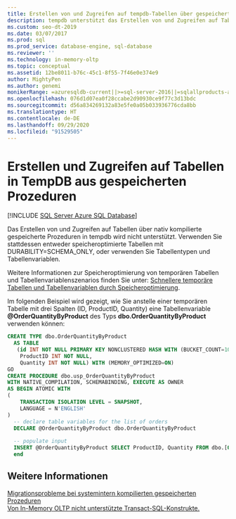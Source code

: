 ```yaml
---
title: Erstellen von und Zugreifen auf tempdb-Tabellen über gespeicherte Prozeduren
description: tempdb unterstützt das Erstellen von und Zugreifen auf Tabellen über nativ kompilierte gespeicherte Prozeduren nicht. Verwenden Sie speicheroptimierte Tabellen oder Tabellentypen und Tabellenvariablen.
ms.custom: seo-dt-2019
ms.date: 03/07/2017
ms.prod: sql
ms.prod_service: database-engine, sql-database
ms.reviewer: ''
ms.technology: in-memory-oltp
ms.topic: conceptual
ms.assetid: 12be8011-b76c-45c1-8f55-7f46e0e374e9
author: MightyPen
ms.author: genemi
monikerRange: =azuresqldb-current||>=sql-server-2016||=sqlallproducts-allversions||>=sql-server-linux-2017||=azuresqldb-mi-current
ms.openlocfilehash: 076d1d07ea0f28ccabe2d90930ce9f77c3d13bdc
ms.sourcegitcommit: d56a834269132a83e5fe0a05b033936776cda8bb
ms.translationtype: HT
ms.contentlocale: de-DE
ms.lasthandoff: 09/29/2020
ms.locfileid: "91529505"
---
```

# <a name="create-and-access-tables-in-tempdb-from-stored-procedures"></a>Erstellen und Zugreifen auf Tabellen in TempDB aus gespeicherten Prozeduren
[!INCLUDE [SQL Server Azure SQL Database](../../includes/applies-to-version/sql-asdb.md)]

  Das Erstellen von und Zugreifen auf Tabellen über nativ kompilierte gespeicherte Prozeduren in tempdb wird nicht unterstützt. Verwenden Sie stattdessen entweder speicheroptimierte Tabellen mit DURABILITY=SCHEMA_ONLY, oder verwenden Sie Tabellentypen und Tabellenvariablen. 

Weitere Informationen zur Speicheroptimierung von temporären Tabellen und Tabellenvariablenszenarios finden Sie unter: [Schnellere temporäre Tabellen und Tabellenvariablen durch Speicheroptimierung](../../relational-databases/in-memory-oltp/faster-temp-table-and-table-variable-by-using-memory-optimization.md).
  
  Im folgenden Beispiel wird gezeigt, wie Sie anstelle einer temporären Tabelle mit drei Spalten (ID, ProductID, Quantity) eine Tabellenvariable **\@OrderQuantityByProduct** des Typs **dbo.OrderQuantityByProduct** verwenden können:  
  
```sql  
CREATE TYPE dbo.OrderQuantityByProduct   
  AS TABLE   
   (id INT NOT NULL PRIMARY KEY NONCLUSTERED HASH WITH (BUCKET_COUNT=100000),   
    ProductID INT NOT NULL,   
    Quantity INT NOT NULL) WITH (MEMORY_OPTIMIZED=ON)  
GO  
CREATE PROCEDURE dbo.usp_OrderQuantityByProduct   
WITH NATIVE_COMPILATION, SCHEMABINDING, EXECUTE AS OWNER  
AS BEGIN ATOMIC WITH   
(  
    TRANSACTION ISOLATION LEVEL = SNAPSHOT,  
    LANGUAGE = N'ENGLISH'  
)  
  -- declare table variables for the list of orders   
  DECLARE @OrderQuantityByProduct dbo.OrderQuantityByProduct  
  
  -- populate input  
  INSERT @OrderQuantityByProduct SELECT ProductID, Quantity FROM dbo.[Order Details]  
  end  
```  
  
## <a name="see-also"></a>Weitere Informationen  
 [Migrationsprobleme bei systemintern kompilierten gespeicherten Prozeduren](../../relational-databases/in-memory-oltp/migration-issues-for-natively-compiled-stored-procedures.md)   
 [Von In-Memory OLTP nicht unterstützte Transact-SQL-Konstrukte.](../../relational-databases/in-memory-oltp/transact-sql-constructs-not-supported-by-in-memory-oltp.md)  
  
  
